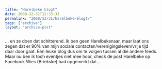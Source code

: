 ```yaml
---
title: "Harelbeke blogt"
date: 2008-12-31T12:33:33
permalink: "2008/12/31/harelbeke-blogt/"
tags: ["archive"]
layout: "archive-post"
---
```

… en ze doen dat schitterend. Ik ben geen Harelbekenaar, maar laat ons zegen dat er 90% van mijn sociale contacten/verenigingsleven/vrije tijd daar door gaat. Een leuke blog dus om te volgen tussen al die andere feeds. Maar nu ben ik toch eventjes niet mee hoor, check de post Harelbeke op Facebook Wies (Briekske) had opgemerkt dat…
